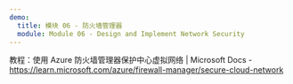 ```yaml
---
demo:
  title: 模块 06 - 防火墙管理器
  module: Module 06 - Design and Implement Network Security
---
```

教程：使用 Azure 防火墙管理器保护中心虚拟网络 | Microsoft Docs - https://learn.microsoft.com/azure/firewall-manager/secure-cloud-network
